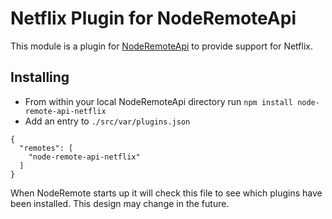 Netflix Plugin for NodeRemoteApi
=================================

This module is a plugin for [NodeRemoteApi](https://github.com/dougflip/node-remote-api/tree/dd/plugins) to provide support for Netflix.

## Installing

- From within your local NodeRemoteApi directory run `npm install node-remote-api-netflix`
- Add an entry to `./src/var/plugins.json`

```
{
  "remotes": [
    "node-remote-api-netflix"
  ]
}
```

When NodeRemote starts up it will check this file to see which plugins have been installed.
This design may change in the future.
